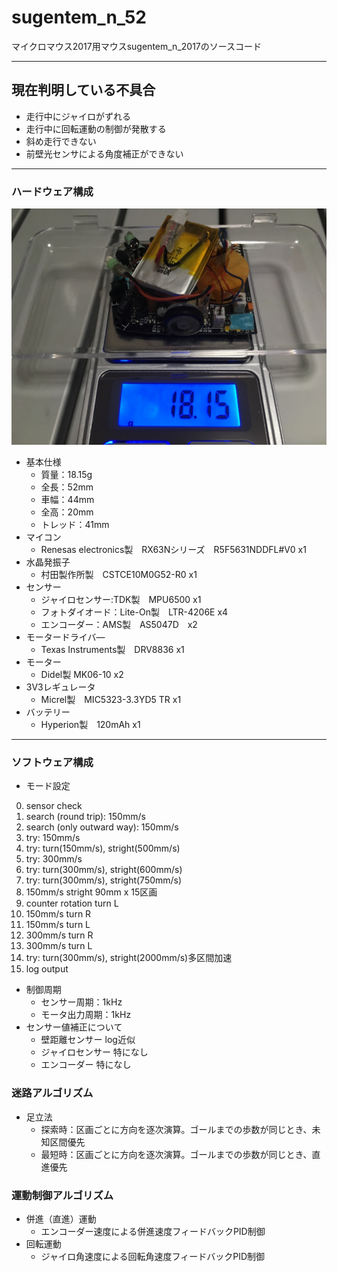 # sugentem_n_52
マイクロマウス2017用マウスsugentem_n_2017のソースコード

---
## 現在判明している不具合
* 走行中にジャイロがずれる
* 走行中に回転運動の制御が発散する
* 斜め走行できない
* 前壁光センサによる角度補正ができない

---
### ハードウェア構成
![マウス写真](./images/image.jpg)
* 基本仕様
  * 質量：18.15g
  * 全長：52mm
  * 車幅：44mm
  * 全高：20mm
  * トレッド：41mm
* マイコン
  * Renesas electronics製　RX63Nシリーズ　R5F5631NDDFL#V0 x1
* 水晶発振子
  * 村田製作所製　CSTCE10M0G52-R0 x1
* センサー
  * ジャイロセンサー:TDK製　MPU6500 x1
  * フォトダイオード：Lite-On製　LTR-4206E x4
  * エンコーダー：AMS製　AS5047D　x2
* モータードライバ―
  * Texas Instruments製　DRV8836 x1
* モーター
  * Didel製 MK06-10 x2
* 3V3レギュレータ
  * Micrel製　MIC5323-3.3YD5 TR x1
* バッテリー
  * Hyperion製　120mAh x1

---
### ソフトウェア構成
* モード設定
 0. sensor check
 1. search (round trip): 150mm/s
 2. search (only outward way): 150mm/s
 3. try: 150mm/s
 4. try: turn(150mm/s), stright(500mm/s)
 5. try: 300mm/s
 6. try: turn(300mm/s), stright(600mm/s)
 7. try: turn(300mm/s), stright(750mm/s)
 8. 150mm/s stright 90mm x 15区画
 9. counter rotation turn L
 10. 150mm/s turn R
 11. 150mm/s turn L
 12. 300mm/s turn R
 13. 300mm/s turn L
 14. try: turn(300mm/s), stright(2000mm/s)多区間加速
 15. log output
* 制御周期
  * センサー周期：1kHz
  * モータ出力周期：1kHz
* センサー値補正について
  * 壁距離センサー
  log近似
  * ジャイロセンサー
  特になし
  * エンコーダー
  特になし
### 迷路アルゴリズム
* 足立法
  * 探索時：区画ごとに方向を逐次演算。ゴールまでの歩数が同じとき、未知区間優先
  * 最短時：区画ごとに方向を逐次演算。ゴールまでの歩数が同じとき、直進優先
### 運動制御アルゴリズム
* 併進（直進）運動
  * エンコーダー速度による併進速度フィードバックPID制御
* 回転運動
  * ジャイロ角速度による回転角速度フィードバックPID制御
